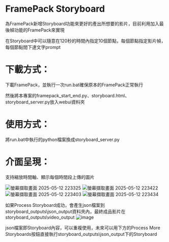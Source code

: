 # FramePack Storyboard

為FramePack新增Storyboard功能來更好的產出所想要的影片，目前利用加入最後幀功能的FramePack來實現

在Storyboard中可以隨意在120秒的時間內指定10個節點，每個節點指定影片幀，每個節點間下達文字prompt

# 下載方式：
下載FramePack，並執行一次run.bat確保原本的FramePack正常執行

然後將本專案的framepack_start_end.py、storyboard.html、storyboard_server.py放入webui資料夾

# 使用方式：
將run.bat中執行的python檔案換成storyboard_server.py

# 介面呈現：
支持縮放時間軸、顯示每個時間段上傳的圖片

![螢幕擷取畫面 2025-05-12 223325](https://github.com/user-attachments/assets/4924e4cc-94bd-47ba-8ff2-104053576a94)
![螢幕擷取畫面 2025-05-12 223422](https://github.com/user-attachments/assets/ee57df9b-11d5-4ff3-a7eb-2328f9c8ff39)
![螢幕擷取畫面 2025-05-12 223403](https://github.com/user-attachments/assets/23800272-51f4-4279-aa48-05614d9a8e08)
![螢幕擷取畫面 2025-05-12 223434](https://github.com/user-attachments/assets/b8c4cea1-19f4-433c-83f0-615061c01d17)

如果Process Storyboard成功，會產生json檔案到storyboard_outputs\json_output資料夾內，最終成品影片在storyboard_outputs\video_output
![image](https://github.com/user-attachments/assets/284c66ad-edb0-4949-a5f6-6e4cc05240bd)

json檔案即Storyboard內容，可以重複使用，未來可以用下方的Process More Storyboards按鈕直接執行storyboard_outputs\json_output下的Storyboard
